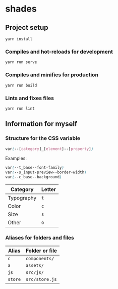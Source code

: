 # shades

## Project setup
```
yarn install
```

### Compiles and hot-reloads for development
```
yarn run serve
```

### Compiles and minifies for production
```
yarn run build
```

### Lints and fixes files
```
yarn run lint
```

## Information for myself

### Structure for the CSS variable

```css
var(--[category]_[element]--[property])
```

Examples:

```css
var(--t_base--font-family)
var(--s_input-preview--border-width)
var(--c_base--background)
```

| Category   | Letter   |
|------------|----------|
| Typography | `t`      |
| Color      | `c`      |
| Size       | `s`      |
| Other      | `o`      |

### Aliases for folders and files

| Alias   | Folder or file |
|---------|----------------|
| `c`     | `components/`  |
| `a`     | `assets/`      |
| `js`    | `src/js/`      |
| `store` | `src/store.js` |
